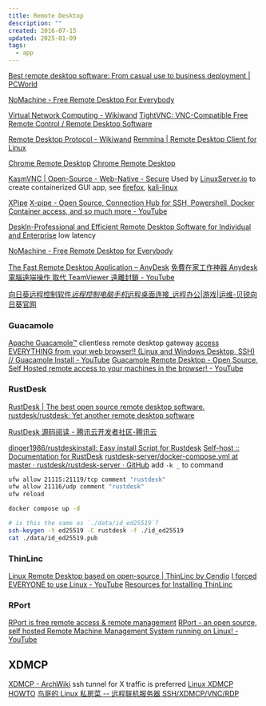 ```yaml
---
title: Remote Desktop
description: ""
created: 2016-07-15
updated: 2025-01-09
tags:
  - app
---
```


[Best remote desktop software: From casual use to business deployment | PCWorld](https://www.pcworld.com/article/703570/best-remote-desktop-software-from-casual-use-to-business-deployment.html)

[NoMachine - Free Remote Desktop For Everybody](https://www.nomachine.com/)

[Virtual Network Computing - Wikiwand](https://www.wikiwand.com/en/Virtual_Network_Computing)
[TightVNC: VNC-Compatible Free Remote Control / Remote Desktop Software](http://www.tightvnc.com/)

[Remote Desktop Protocol - Wikiwand](https://www.wikiwand.com/en/Remote_Desktop_Protocol)
[Remmina | Remote Desktop Client for Linux](http://www.remmina.org/wp/)

[Chrome Remote Desktop](https://remotedesktop.google.com/)
[Chrome Remote Desktop](https://chromewebstore.google.com/detail/chrome-remote-desktop/inomeogfingihgjfjlpeplalcfajhgai)

[KasmVNC | Open-Source - Web-Native - Secure](https://www.kasmweb.com/kasmvnc)
Used by [LinuxServer.io](https://docs.linuxserver.io/) to create containerized GUI app, see [firefox](https://docs.linuxserver.io/images/docker-firefox/), [kali-linux](https://docs.linuxserver.io/images/docker-kali-linux/)

[XPipe](https://xpipe.io/)
[X-pipe - Open Source, Connection Hub for SSH, Powershell, Docker Container access, and so much more - YouTube](https://www.youtube.com/watch?v=wjd3E0EN2xk)

[DeskIn-Professional and Efficient Remote Desktop Software for Individual and Enterprise](https://www.deskin.io/) low latency

[NoMachine - Free Remote Desktop for Everybody](https://www.nomachine.com/)

[The Fast Remote Desktop Application – AnyDesk](https://anydesk.com/en)
[免費在家工作神器 Anydesk 電腦遠端操作 取代 TeamViewer 遠離封鎖 - YouTube](https://www.youtube.com/watch?v=L4TrssM3KpE)

[向日葵远程控制软件*远程控制电脑手机*远程桌面连接\_远程办公|游戏|运维-贝锐向日葵官网](https://sunlogin.oray.com/)

### Guacamole

[Apache Guacamole™](https://guacamole.apache.org/) clientless remote desktop gateway
[access EVERYTHING from your web browser!! (Linux and Windows Desktop, SSH) // Guacamole Install - YouTube](https://www.youtube.com/watch?v=gsvS2M5knOw)
[Guacamole Remote Desktop - Open Source, Self Hosted remote access to your machines in the browser! - YouTube](https://www.youtube.com/watch?v=DGw6P5Lkj-U)

### RustDesk

[RustDesk | The best open source remote desktop software.](https://rustdesk.com/)
[rustdesk/rustdesk: Yet another remote desktop software](https://github.com/rustdesk/rustdesk)

[RustDesk 源码阅读 - 腾讯云开发者社区-腾讯云](https://cloud.tencent.com/developer/article/1897847)

[dinger1986/rustdeskinstall: Easy install Script for Rustdesk](https://github.com/dinger1986/rustdeskinstall)
[Self-host :: Documentation for RustDesk](https://rustdesk.com/docs/en/self-host/)
[rustdesk-server/docker-compose.yml at master · rustdesk/rustdesk-server · GitHub](https://github.com/rustdesk/rustdesk-server/blob/master/docker-compose.yml) add `-k _` to command

```sh
ufw allow 21115:21119/tcp comment "rustdesk"
ufw allow 21116/udp comment "rustdesk"
ufw reload

docker compose up -d

# is this the same as `./data/id_ed25519`?
ssh-keygen -t ed25519 -C rustdesk -f ./id_ed25519
cat ./data/id_ed25519.pub
```

### ThinLinc

[Linux Remote Desktop based on open-source | ThinLinc by Cendio](https://www.cendio.com/)
[I forced EVERYONE to use Linux - YouTube](https://www.youtube.com/watch?v=qdo5lMR1lX4)
[Resources for Installing ThinLinc](https://academy.networkchuck.com/blog/ThinLincResources)

### RPort

[RPort is free remote access & remote management](https://rport.io/)
[RPort - an open source, self hosted Remote Machine Management System running on Linux! - YouTube](https://www.youtube.com/watch?v=Xc_5qE7ZyYA)

## XDMCP

[XDMCP - ArchWiki](https://wiki.archlinux.org/title/XDMCP) ssh tunnel for X traffic is preferred
[Linux XDMCP HOWTO](https://tldp.org/HOWTO/html_single/XDMCP-HOWTO/)
[鸟哥的 Linux 私房菜 -- 远程联机服务器 SSH/XDMCP/VNC/RDP](http://cn.linux.vbird.org/linux_server/0310telnetssh_3.php)
